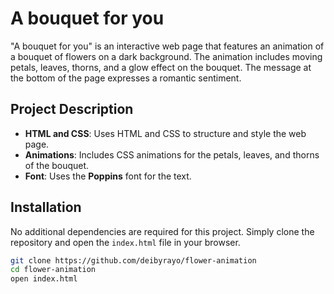 # A bouquet for you

"A bouquet for you" is an interactive web page that features an animation of a bouquet of flowers on a dark background. The animation includes moving petals, leaves, thorns, and a glow effect on the bouquet. The message at the bottom of the page expresses a romantic sentiment.

## Project Description

- **HTML and CSS**: Uses HTML and CSS to structure and style the web page.
- **Animations**: Includes CSS animations for the petals, leaves, and thorns of the bouquet.
- **Font**: Uses the **Poppins** font for the text.

## Installation

No additional dependencies are required for this project. Simply clone the repository and open the `index.html` file in your browser.

```bash
git clone https://github.com/deibyrayo/flower-animation
cd flower-animation
open index.html